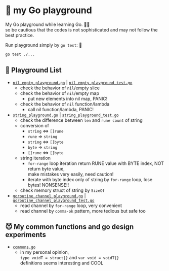 # 🦫 my Go playground

My Go playground while learning Go. 👩‍🚒  
so be cautious that the codes is not sophisticated and may not follow the best practice.

Run playground simply by `go test`: 🚀

```sh
go test ./...
```

## 🛝 Playground List

- [`nil_empty_playground.go`](internal/nil_empty_playground.go) | [`nil_empty_playground_test.go`](internal/nil_empty_playground_test.go)
  - check the behavior of `nil`/empty slice
  - check the behavior of `nil`/empty map
    - put new elements into nil map, PANIC!
  - check the behavior of `nil` function/lambda
    - call nil function/lambda, PANIC!
- [`string_playground.go`](internal/string_playground.go) | [`string_playground_test.go`](internal/string_playground_test.go)
  - check the difference between `len` and `rune count` of string
  - conversion of
    - `string` <=> `[]rune`
    - `rune` => `string`
    - `string` <=> `[]byte`
    - `byte` => `string`
    - `[]rune` <=> `[]byte`
  - string iteration
    - `for-range` loop iteration return RUNE value with BYTE index, NOT return byte value,  
      make mistakes very easily, need caution!
    - iterate with byte index only of string by `for-range` loop, lose bytes! NONSENSE!!
  - check memory struct of string by `SizeOf`
- [`goroutine_channel_playground.go`](internal/goroutine_channel_playground.go) | [`goroutine_channel_playground_test.go`](internal/goroutine_channel_playground_test.go)
  - read channel by `for-range` loop, very convenient
  - read channel by `comma-ok` pattern, more tedious but safe too

## 😈 My common functions and go design experiments

- [`commons.go`](internal/commons.go)
  - in my personal opinion,  
    `type voidT = struct{}` and `var void = voidT{}`  
    definitions seems interesting and COOL
